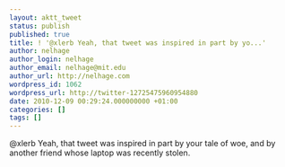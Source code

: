 ```yaml
---
layout: aktt_tweet
status: publish
published: true
title: ! '@xlerb Yeah, that tweet was inspired in part by yo...'
author: nelhage
author_login: nelhage
author_email: nelhage@mit.edu
author_url: http://nelhage.com
wordpress_id: 1062
wordpress_url: http://twitter-12725475960954880
date: 2010-12-09 00:29:24.000000000 +01:00
categories: []
tags: []
---
```

@xlerb Yeah, that tweet was inspired in part by your tale of woe, and by another friend whose laptop was recently stolen.
